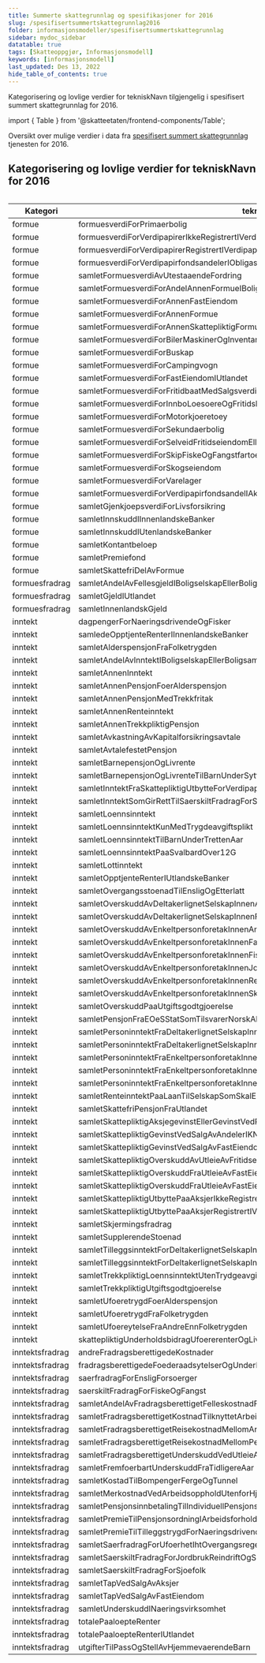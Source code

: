 ```yaml
---
title: Summerte skattegrunnlag og spesifikasjoner for 2016
slug: /spesifisertsummertskattegrunnlag2016
folder: informasjonsmodeller/spesifisertsummertskattegrunnlag
sidebar: mydoc_sidebar
datatable: true
tags: [Skatteoppgjør, Informasjonsmodell]
keywords: [informasjonsmodell]
last_updated: Des 13, 2022
hide_table_of_contents: true
---
```

<summary>Kategorisering og lovlige verdier for tekniskNavn tilgjengelig i spesifisert summert skattegrunnlag for 2016.</summary>

import { Table } from '@skatteetaten/frontend-components/Table';

Oversikt over mulige verdier i data fra [spesifisert summert skattegrunnlag](../../tjenester/spesifisertsummertskattegrunnlag.md) tjenesten for 2016.

## Kategorisering og lovlige verdier for tekniskNavn for 2016

<Table
  data={[
  {
    kategori: 'formue',
    tekniskNavn: 'formuesverdiForPrimaerbolig',
    spesifisert: 'X',
  },
  {
    kategori: 'formue',
    tekniskNavn: 'formuesverdiForVerdipapirerIkkeRegistrertIVerdipapirsentralen',
  },
  {
    kategori: 'inntekt',
    tekniskNavn: 'samletPersoninntektFraEnkeltpersonforetakInnenJordbrukReindriftSkiferproduksjonOgAnnenNaering',
  }
]}
  columns={[
  {
    name: 'Kategori',
    fieldName: 'kategori',
  },
  {
    name: 'tekniskNavn',
    fieldName: 'tekniskNavn',
  },
  {
    name: 'Spesifisert',
    fieldName: 'spesifisert',
  },
]}
  caption="Personer med tilgang"
/>

| Kategori | tekniskNavn | Spesifisert |
|----------|----------------------------------------------|-------------|
| formue | formuesverdiForPrimaerbolig |x|
| formue | formuesverdiForVerdipapirerIkkeRegistrertIVerdipapirsentralen ||
| formue | formuesverdiForVerdipapirerRegistrertIVerdipapirsentralen ||
| formue | formuesverdiForVerdipapirfondsandelerIObligasjonsfond |x|
| formue | samletFormuesverdiAvUtestaaendeFordring ||
| formue | samletFormuesverdiForAndelAnnenFormueIBoligselskapEllerBoligsameie || 
| formue | samletFormuesverdiForAnnenFastEiendom |x|
| formue | samletFormuesverdiForAnnenFormue ||
| formue | samletFormuesverdiForAnnenSkattepliktigFormueIUtlandet ||
| formue | samletFormuesverdiForBilerMaskinerOgInventar |x| 
| formue | samletFormuesverdiForBuskap || 
| formue | samletFormuesverdiForCampingvogn |x|
| formue | samletFormuesverdiForFastEiendomIUtlandet ||
| formue | samletFormuesverdiForFritidbaatMedSalgsverdiOverSalgsverdigrense |x|
| formue | samletFormuesverdiForInnboLoesoereOgFritidsbaatUnderSalgsverdigrense || 
| formue | samletFormuesverdiForMotorkjoeretoey |x| 
| formue | samletFormuesverdiForSekundaerbolig |x| 
| formue | samletFormuesverdiForSelveidFritidseiendomEllerAndelIFritidsboligselskap |x| 
| formue | samletFormuesverdiForSkipFiskeOgFangstfartoey || 
| formue | samletFormuesverdiForSkogseiendom | |
| formue | samletFormuesverdiForVarelager | |
| formue | samletFormuesverdiForVerdipapirfondsandelIAksjefond |x|
| formue | samletGjenkjoepsverdiForLivsforsikring | |
| formue | samletInnskuddIInnenlandskeBanker | x|
| formue | samletInnskuddIUtenlandskeBanker | x|
| formue | samletKontantbeloep | |
| formue | samletPremiefond | |
| formue | samletSkattefriDelAvFormue || 
| formuesfradrag | samletAndelAvFellesgjeldIBoligselskapEllerBoligsameie |x|
| formuesfradrag | samletGjeldIUtlandet | x|
| formuesfradrag | samletInnenlandskGjeld |x|
| inntekt | dagpengerForNaeringsdrivendeOgFisker || 
| inntekt | samledeOpptjenteRenterIInnenlandskeBanker |x| 
| inntekt | samletAlderspensjonFraFolketrygden |x| 
| inntekt | samletAndelAvInntektIBoligselskapEllerBoligsameie || 
| inntekt | samletAnnenInntekt | x|
| inntekt | samletAnnenPensjonFoerAlderspensjon |x|
| inntekt | samletAnnenPensjonMedTrekkfritak |x| 
| inntekt | samletAnnenRenteinntekt | |
| inntekt | samletAnnenTrekkpliktigPensjon |x|
| inntekt | samletAvkastningAvKapitalforsikringsavtale |x| 
| inntekt | samletAvtalefestetPensjon |x| 
| inntekt | samletBarnepensjonOgLivrente ||
| inntekt | samletBarnepensjonOgLivrenteTilBarnUnderSyttenAar ||
| inntekt | samletInntektFraSkattepliktigUtbytteForVerdipapirfondsandel || 
| inntekt | samletInntektSomGirRettTilSaerskiltFradragForSjoefolk |x|
| inntekt | samletLoennsinntekt |x| 
| inntekt | samletLoennsinntektKunMedTrygdeavgiftsplikt || 
| inntekt | samletLoennsinntektTilBarnUnderTrettenAar | |
| inntekt | samletLoennsinntektPaaSvalbardOver12G|  |
| inntekt | samletLottinntekt |x|
| inntekt | samletOpptjenteRenterIUtlandskeBanker ||
| inntekt | samletOvergangsstoenadTilEnsligOgEtterlatt || 
| inntekt | samletOverskuddAvDeltakerlignetSelskapInnenAnnenNaering || 
| inntekt | samletOverskuddAvDeltakerlignetSelskapInnenFiskeEllerFamiliebarnehage ||
| inntekt | samletOverskuddAvEnkeltpersonforetakInnenAnnenNaering | |
| inntekt | samletOverskuddAvEnkeltpersonforetakInnenFamiliebarnehageEllerDagmammaIEgetHjem || 
| inntekt | samletOverskuddAvEnkeltpersonforetakInnenFiskeOgFangst | |
| inntekt | samletOverskuddAvEnkeltpersonforetakInnenJordbrukGartneriOgPelsdyr | |
| inntekt | samletOverskuddAvEnkeltpersonforetakInnenReindrift | |
| inntekt | samletOverskuddAvEnkeltpersonforetakInnenSkiferproduksjon || 
| inntekt | samletOverskuddPaaUtgiftsgodtgjoerelse | |
| inntekt | samletPensjonFraEOeSStatSomTilsvarerNorskAlderspensjonEllerAvtalefestetPensjon || 
| inntekt | samletPersoninntektFraDeltakerlignetSelskapInnenAnnenNaering | |
| inntekt | samletPersoninntektFraDeltakerlignetSelskapInnenFiskeEllerFamiliebarnehage || 
| inntekt | samletPersoninntektFraEnkeltpersonforetakInnenFamiliebarnehageEllerDagmammaIEgetHjem ||
| inntekt | samletPersoninntektFraEnkeltpersonforetakInnenFiskeOgFangst | |
| inntekt | samletPersoninntektFraEnkeltpersonforetakInnenJordbrukReindriftSkiferproduksjonOgAnnenNaering ||
| inntekt | samletRenteinntektPaaLaanTilSelskapSomSkalEkstrabeskattes | |
| inntekt | samletSkattefriPensjonFraUtlandet | |
| inntekt | samletSkattepliktigAksjegevinstEllerGevinstVedRealisasjonAvObligasjonEllerVerdipapirfondsandel ||
| inntekt | samletSkattepliktigGevinstVedSalgAvAndelerIKNANSNOKUS ||
| inntekt | samletSkattepliktigGevinstVedSalgAvFastEiendomMv | |
| inntekt | samletSkattepliktigOverskuddAvUtleieAvFritidseiendom || 
| inntekt | samletSkattepliktigOverskuddFraUtleieAvFastEiendom | |
| inntekt | samletSkattepliktigOverskuddFraUtleieAvFastEiendomIUtlandet ||
| inntekt | samletSkattepliktigUtbyttePaaAksjerIkkeRegistrertIVerdipapirsentralen || 
| inntekt | samletSkattepliktigUtbyttePaaAksjerRegistrertIVerdipapirsentralen | |
| inntekt | samletSkjermingsfradrag | |
| inntekt | samletSupplerendeStoenad ||
| inntekt | samletTilleggsinntektForDeltakerlignetSelskapInnenAnnenNaering | |
| inntekt | samletTilleggsinntektForDeltakerlignetSelskapInnenFiskeEllerFamiliebarnehage | |
| inntekt | samletTrekkpliktigLoennsinntektUtenTrydgeavgiftsplikt | |
| inntekt | samletTrekkpliktigUtgiftsgodtgjoerelse | |
| inntekt | samletUfoeretrygdFoerAlderspensjon | |
| inntekt | samletUfoeretrygdFraFolketrygden | |
| inntekt | samletUfoereytelseFraAndreEnnFolketrygden || 
| inntekt | skattepliktigUnderholdsbidragUfoererenterOgLivrenter | |
| inntektsfradrag | andreFradragsberettigedeKostnader ||
| inntektsfradrag | fradragsberettigedeFoederaadsytelserOgUnderholdsbidragTilAnnenPerson || 
| inntektsfradrag | saerfradragForEnsligForsoerger | |
| inntektsfradrag | saerskiltFradragForFiskeOgFangst ||
| inntektsfradrag | samletAndelAvFradragsberettigetFelleskostnadForBoligselskapEllerBoligsameie ||
| inntektsfradrag | samletFradragsberettigetKostnadTilknyttetArbeidMv ||
| inntektsfradrag | samletFradragsberettigetReisekostnadMellomArbeidOgHjem ||
| inntektsfradrag | samletFradragsberettigetReisekostnadMellomPendlerboligOgHjem ||
| inntektsfradrag | samletFradragsberettigetUnderskuddVedUtleieAvFastEiendom | |
| inntektsfradrag | samletFremfoerbartUnderskuddFraTidligereAar | |
| inntektsfradrag | samletKostadTilBompengerFergeOgTunnel | |
| inntektsfradrag | samletMerkostnadVedArbeidsoppholdUtenforHjem ||
| inntektsfradrag | samletPensjonsinnbetalingTilIndividuellPensjonsordning ||
| inntektsfradrag | samletPremieTilPensjonsordningIArbeidsforhold | |
| inntektsfradrag | samletPremieTilTilleggstrygdForNaeringsdrivende ||
| inntektsfradrag | samletSaerfradragForUfoerhetIhtOvergangsregel | |
| inntektsfradrag | samletSaerskiltFradragForJordbrukReindriftOgSkiferproduksjon ||
| inntektsfradrag | samletSaerskiltFradragForSjoefolk | |
| inntektsfradrag | samletTapVedSalgAvAksjer | |
| inntektsfradrag | samletTapVedSalgAvFastEiendom | |
| inntektsfradrag | samletUnderskuddINaeringsvirksomhet | |
| inntektsfradrag | totalePaaloepteRenter |x|
| inntektsfradrag | totalePaaloepteRenterIUtlandet |x|
| inntektsfradrag | utgifterTilPassOgStellAvHjemmevaerendeBarn || 
